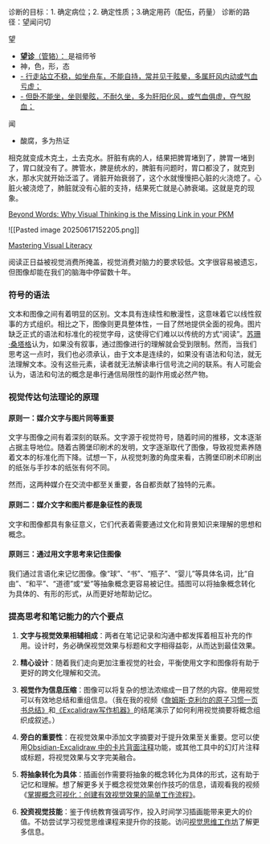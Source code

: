
诊断的目标：1. 确定病位；2. 确定性质；3.确定用药（配伍，药量）
诊断的路径：望闻问切

望
- [**望诊**（管辂）： ](004%20%E9%87%91%E5%8C%AE%E8%A6%81%E7%95%A5#^3revpxy) 是祖师爷
- 神，色，形，态
- [- 行走站立不稳，如坐舟车，不能自持，常并见于眩晕，多属肝风内动或气血亏虚；](194%20%E4%B8%AD%E5%8C%BB%E8%AF%8A%E6%96%AD%E5%AD%A6#^c8mkuri)
- [- 但卧不能坐，坐则晕眩，不耐久坐，多为肝阳化风，或气血俱虚，夺气脱血；](194%20%E4%B8%AD%E5%8C%BB%E8%AF%8A%E6%96%AD%E5%AD%A6#^gwtn2o9)

闻
- 酸腐，多为热证




相克就变成木克土，土去克水。肝脏有病的人，结果把脾胃堵到了，脾胃一堵到了，胃口就没有了。脾管水，脾是统水的，脾脏有问题时，胃口都没了，就克到水，那水灾就开始泛滥了。肾脏开始衰弱了，这个水就慢慢把心脏的火浇熄了。心脏火被浇熄了，肺脏就没有心脏的支持，结果死亡就是心肺衰竭。这就是克的现象。




[Beyond Words: Why Visual Thinking is the Missing Link in your PKM](https://www.visual-thinking-workshop.com/beyond-words-why-visual-thinking-is-the-missing-link-in-your-pkm)

![[Pasted image 20250617152205.png]]

[Mastering Visual Literacy](https://www.visual-thinking-workshop.com/mastering-visual-literacy)

阅读正日益被视觉消费所掩盖，视觉消费对脑力的要求较低。文字很容易被遗忘，但图像却能在我们的脑海中停留数十年。

### 符号的语法

文本和图像之间有着明显的区别。文本具有连续性和散漫性，这意味着它以线性叙事的方式组织。相比之下，图像则更具整体性，一目了然地提供全面的视角。图片缺乏正式的语法和标准化的视觉字母，这使得它们难以以传统的方式“阅读”。[苏珊·桑塔格](https://www.gyford.com/phil/writing/2010/08/23/on-photography/)认为，如果没有叙事，通过图像进行的理解就会受到限制。然而，当我们思考这一点时，我们也必须承认，由于文本是连续的，如果没有语法和句法，就无法理解文本。没有这些元素，读者就无法解读串行信号流之间的联系。有人可能会认为，语法和句法的概念是串行通信局限性的副作用或必然产物。



### 视觉传达句法理论的原理

#### 原则一：媒介文字与图片同等重要

文字与图像之间有着深刻的联系。文字源于视觉符号，随着时间的推移，文本逐渐占据主导地位。随着古腾堡印刷术的发明，文字逐渐取代了图像，导致视觉素养随着文本的标准化而下降。试想一下，从视觉刺激的角度来看，古腾堡印刷术印刷出的纸张与手抄本的纸张有何不同。

然而，这两种媒介在交流中都至关重要，各自都贡献了独特的元素。


#### 原则二：媒介文字和图片都是象征性的表现

文字和图像都具有象征意义，它们代表着需要通过文化和背景知识来理解的思想和概念。

#### 原则三：通过用文字思考来记住图像

我们通过言语化来记忆图像。像“球”、“书”、“瓶子”、“婴儿”等具体名词，比“自由”、“和平”、“道德”或“爱”等抽象概念更容易被记住。插图可以将抽象概念转化为具体的、有形的形式，从而更好地帮助记忆。




### 提高思考和笔记能力的六个要点

1. **文字与视觉效果相辅相成**：两者在笔记记录和沟通中都发挥着相互补充的作用。设计时，务必确保视觉效果与标题和文字相得益彰，从而达到最佳效果。
    
2. **精心设计**：随着我们走向更加注重视觉的社会，平衡使用文字和图像将有助于更好的跨文化理解和交流。
    
3. **视觉作为信息压缩**：图像可以将复杂的想法浓缩成一目了然的内容。使用视觉可以有效地总结和重组信息。（我在我的视频《[詹姆斯·克利尔的原子习惯一页书总结》](https://youtu.be/FfOYjTnyPbs)和[《Excalidraw写作机器》](https://youtu.be/zvRpCOZAUSs)的结尾演示了如何利用视觉摘要将概念组织成叙述。）
    
4. **旁白的重要性**：在视觉效果中添加文字摘要对于提升效果至关重要。您可以使用[Obsidian-Excalidraw 中的卡片背面注释](https://youtu.be/tHUcD4rWIuY)功能，或其他工具中的幻灯片注释或标题，将视觉效果与文字完美融合。
    
5. **将抽象转化为具体**：插画创作需要将抽象的概念转化为具体的形式，这有助于记忆和理解。想了解更多关于概念视觉效果创作技巧的信息，请观看我的视频《[掌握概念可视化：创建有效视觉效果的简单工作流程》](https://youtu.be/MTdbhePtCco)。
    
6. **投资视觉技能**：鉴于传统教育强调写作，投入时间学习插画能带来更大的价值。不妨尝试学习视觉思维课程来提升你的技能。访问[视觉思维工作坊](https://www.visual-thinking-workshop.com/vtw)了解更多信息。